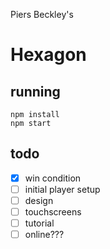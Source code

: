 Piers Beckley's

# Hexagon

## running

```
npm install
npm start
```

## todo

- [x] win condition
- [ ] initial player setup
- [ ] design
- [ ] touchscreens
- [ ] tutorial
- [ ] online???
